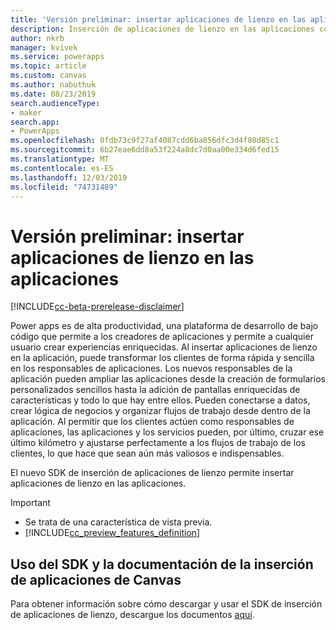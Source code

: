 ```yaml
---
title: 'Versión preliminar: insertar aplicaciones de lienzo en las aplicaciones | Microsoft Docs'
description: Inserción de aplicaciones de lienzo en las aplicaciones con el nuevo SDK de inserción en Power apps
author: nkrb
manager: kvivek
ms.service: powerapps
ms.topic: article
ms.custom: canvas
ms.author: nabuthuk
ms.date: 08/23/2019
search.audienceType:
- maker
search.app:
- PowerApps
ms.openlocfilehash: 0fdb73c9f27af4087cdd6ba856dfc3d4f80d85c1
ms.sourcegitcommit: 6b27eae6dd8a53f224a8dc7d0aa00e334d6fed15
ms.translationtype: MT
ms.contentlocale: es-ES
ms.lasthandoff: 12/03/2019
ms.locfileid: "74731489"
---
```

# <a name="preview-embed-canvas-apps-in-your-applications"></a>Versión preliminar: insertar aplicaciones de lienzo en las aplicaciones

[!INCLUDE[cc-beta-prerelease-disclaimer](../../includes/cc-beta-prerelease-disclaimer.md)]

Power apps es de alta productividad, una plataforma de desarrollo de bajo código que permite a los creadores de aplicaciones y permite a cualquier usuario crear experiencias enriquecidas. Al insertar aplicaciones de lienzo en la aplicación, puede transformar los clientes de forma rápida y sencilla en los responsables de aplicaciones. Los nuevos responsables de la aplicación pueden ampliar las aplicaciones desde la creación de formularios personalizados sencillos hasta la adición de pantallas enriquecidas de características y todo lo que hay entre ellos. Pueden conectarse a datos, crear lógica de negocios y organizar flujos de trabajo desde dentro de la aplicación. Al permitir que los clientes actúen como responsables de aplicaciones, las aplicaciones y los servicios pueden, por último, cruzar ese último kilómetro y ajustarse perfectamente a los flujos de trabajo de los clientes, lo que hace que sean aún más valiosos e indispensables.

El nuevo SDK de inserción de aplicaciones de lienzo permite insertar aplicaciones de lienzo en las aplicaciones. 

> [!IMPORTANT]
> - Se trata de una característica de vista previa.
> - [!INCLUDE[cc_preview_features_definition](../../includes/cc-preview-features-definition.md)] 

## <a name="using-the-canvas-apps-embedding-sdk-and-documentation"></a>Uso del SDK y la documentación de la inserción de aplicaciones de Canvas

Para obtener información sobre cómo descargar y usar el SDK de inserción de aplicaciones de lienzo, descargue los documentos [aquí](https://download.microsoft.com/download/e/6/0/e605470b-c6f4-461c-92e7-936091bf7e3c/CanvasApps-Embedding-SDK-PublicPreview.pdf).



